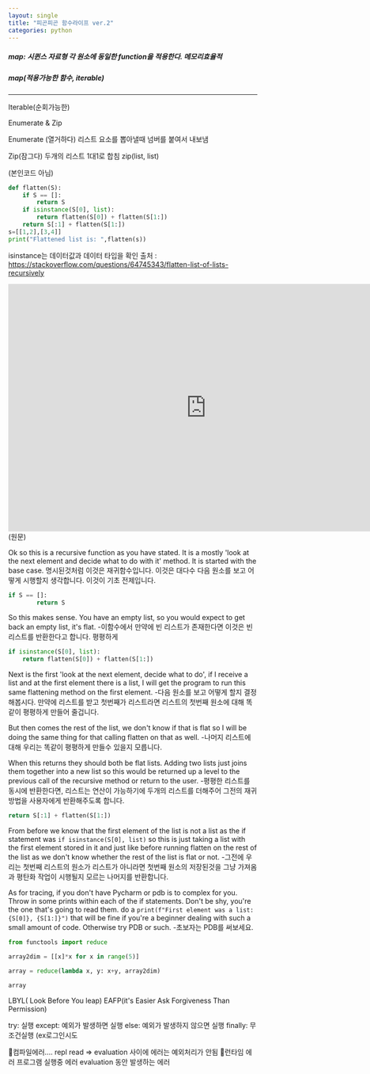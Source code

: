 ```yaml
---
layout: single
title: "피곤피곤 함수라이프 ver.2"
categories: python
---
```

##### map: 시퀸스 자료형 각 원소에 동일한 function을 적용한다. 메모리효율적
##### map(적용가능한 함수, iterable)
---
Iterable(순회가능한)

Enumerate & Zip

Enumerate (열거하다)
리스트 요소를 뽑아낼때 넘버를 붙여서 내보냄

Zip(잠그다)
	두개의 리스트 1대1로 합침
zip(list, list)



(본인코드 아님)
```python
def flatten(S):
    if S == []:
        return S
    if isinstance(S[0], list):
        return flatten(S[0]) + flatten(S[1:])
    return S[:1] + flatten(S[1:])
s=[[1,2],[3,4]]
print("Flattened list is: ",flatten(s))
```
isinstance는 데이터값과 데이터 타입을 확인
출처 : https://stackoverflow.com/questions/64745343/flatten-list-of-lists-recursively



<iframe width="800" height="500" frameborder="0" src="https://pythontutor.com/iframe-embed.html#code=def%20flatten%28S%29%3A%0A%20%20%20%20if%20S%20%3D%3D%20%5B%5D%3A%0A%20%20%20%20%20%20%20%20return%20S%0A%20%20%20%20if%20isinstance%28S%5B0%5D,%20list%29%3A%0A%20%20%20%20%20%20%20%20return%20flatten%28S%5B0%5D%29%20%2B%20flatten%28S%5B1%3A%5D%29%0A%20%20%20%20return%20S%5B%3A1%5D%20%2B%20flatten%28S%5B1%3A%5D%29%0Aexample%20%3D%20%5B%5B1,2,3%5D%5D%0Aprint%28%22Flattened%20list%20is%3A%20%22,flatten%28example%29%29&codeDivHeight=400&codeDivWidth=350&cumulative=false&curInstr=31&heapPrimitives=nevernest&origin=opt-frontend.js&py=3&rawInputLstJSON=%5B%5D&textReferences=false"> </iframe>
(원문)


Ok so this is a recursive function as you have stated. It is a mostly 'look at the next element and decide what to do with it' method. It is started with the base case.
명시된것처럼 이것은 재귀함수입니다.  이것은 대다수 다음 원소를 보고 어떻게 시행할지 생각합니다. 이것이 기초 전제입니다.

```python
if S == []:
        return S
```

So this makes sense. You have an empty list, so you would expect to get back an empty list, it's flat.
-이함수에서 만약에 빈 리스트가 존재한다면 이것은 빈 리스트를 반환한다고 합니다. 평평하게 
```python
if isinstance(S[0], list):
    return flatten(S[0]) + flatten(S[1:])
```

Next is the first 'look at the next element, decide what to do', if I receive a list and at the first element there is a list, I will get the program to run this same flattening method on the first element.
-다음 원소를 보고 어떻게 할지 결정해봅시다. 만약에 리스트를 받고 첫번째가 리스트라면 리스트의 첫번째 원소에 대해 똑같이 평평하게 만들어 줄겁니다.

But then comes the rest of the list, we don't know if that is flat so I will be doing the same thing for that calling flatten on that as well.
-나머지 리스트에 대해 우리는 똑같이 평평하게 만들수 있을지 모릅니다.

When this returns they should both be flat lists. Adding two lists just joins them together into a new list so this would be returned up a level to the previous call of the recursive method or return to the user.
-평평한 리스트를 동시에 반환한다면, 리스트는 연산이 가능하기에 두개의 리스트를 더해주어 그전의 재귀방법을 사용자에게 반환해주도록 합니다.

```python
return S[:1] + flatten(S[1:])
```

From before we know that the first element of the list is not a list as the if statement was `if isinstance(S[0], list)` so this is just taking a list with the first element stored in it and just like before running flatten on the rest of the list as we don't know whether the rest of the list is flat or not.
-그전에 우리는 첫번째 리스트의 원소가 리스트가 아니라면 첫번째 원소의 저장된것을 그냥 가져옴과 평탄화 작업이 시행될지 모르는 나머지를 반환합니다.

As for tracing, if you don't have Pycharm or pdb is to complex for you. Throw in some prints within each of the if statements. Don't be shy, you're the one that's going to read them. do a `print(f"First element was a list: {S[0]}, {S[1:]}")` that will be fine if you're a beginner dealing with such a small amount of code. Otherwise try PDB or such.
-초보자는 PDB를 써보세요.


```python
from functools import reduce

array2dim = [[x]*x for x in range(5)] 

array = reduce(lambda x, y: x+y, array2dim)

array
```


LBYL( Look Before You leap)
EAFP(it's Easier Ask Forgiveness Than Permission)

try: 실행
except: 예외가 발생하면 실행
else: 예외가 발생하지 않으면 실행
finally: 무조건실행 (ex로그인시도

컴파일에러....
repl read => evaluation 사이에 에러는 예외처리가 안됨
런타임 에러
프로그램 실행중 에러 evaluation 동안 발생하는 에러

